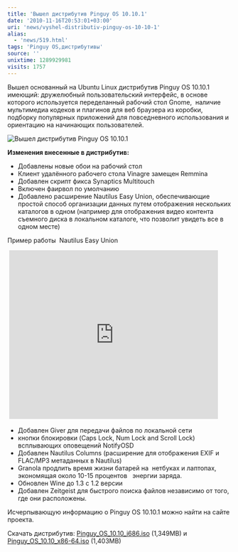 ```yaml
---
title: 'Вышел дистрибутив Pinguy OS 10.10.1'
date: '2010-11-16T20:53:01+03:00'
uri: 'news/vyshel-distributiv-pinguy-os-10-10-1'
alias: 
  - 'news/519.html'
tags: 'Pinguy OS,дистрибутивы'
source: ''
unixtime: 1289929981
visits: 1757
---
```

Вышел основанный на Ubuntu Linux дистрибутив Pinguy OS 10.10.1 имеющий: дружелюбный пользовательский интерфейс, в основе которого используется переделанный рабочий стол Gnome,  наличие мультимедиа кодеков и плагинов для веб браузера из коробки, подборку популярных приложений для повседневного использования и ориентацию на начинающих пользователей.

![Вышел дистрибутив Pinguy OS 10.10.1](img/2010/11/16/20-00/workspace1002.jpg)

**Изменения внесенные в дистрибутив:**

*   Добавлены новые обои на рабочий стол
*   Клиент удалённого рабочего стола Vinagre замещен Remmina
*   Добавлен скрипт фикса Synaptics Multitouch
*   Включен фаирвол по умолчанию
*   Добавлено расширение Nautilus Easy Union, обеспечивающие простой способ организации данных путем отображения нескольких каталогов в одном (например для отображения видео контента съемного диска в локальном каталоге, что позволит увидеть все в одном месте)

Пример работы  Nautilus Easy Union

 <iframe width="470" height="380" src="https://www.youtube.com/embed/27fjQXufE5M" frameborder="0" allowfullscreen=""></iframe>

*   Добавлен Giver для передачи файлов по локальной сети
*   кнопки блокировки (Caps Lock, Num Lock and Scroll Lock) всплывающих оповещений NotifyOSD
*   Добавлен Nautilus Columns (расширение для отображения EXIF и FLAC/MP3 метаданных в Nautilus)
*   Granola продлить время жизни батарей на  нетбуках и лаптопах, экономящая около 10-15 процентов   энергии заряда.
*   Обновлен Wine до 1.3 с 1.2 версии
*   Добавлен Zeitgeist для быстрого поиска файлов независимо от того, где они расположены.

Исчерпывающую информацию о Pinguy OS 10.10.1 можно найти на сайте проекта.

Скачать дистрибутив: [Pinguy\_OS\_10.10\_i686.iso](http://downloads.sourceforge.net/pinguy-os/Pinguy_OS_10.10_i686.iso) (1,349MB) и [Pinguy\_OS\_10.10\_x86-64.iso](http://downloads.sourceforge.net/pinguy-os/Pinguy_OS_10.10_x86-64.iso) (1,403MB)
